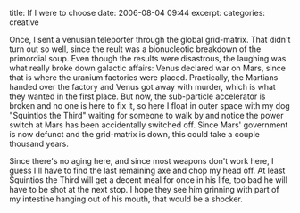 title: If I were to choose
date: 2006-08-04 09:44
excerpt: 
categories: creative

Once, I sent a venusian teleporter through the global grid-matrix. That didn't turn out so well, since the reult was a bionucleotic breakdown of the primordial soup. Even though the results were disastrous, the laughing was what really broke down galactic affairs: Venus declared war on Mars, since that is where the uranium factories were placed. Practically, the Martians handed over the factory and Venus got away with murder, which is what they wanted in the first place. But now, the sub-particle accelerator is broken and no one is here to fix it, so here I float in outer space with my dog "Squintios the Third" waiting for someone to walk by and notice the power switch at Mars has been accidentally switched off. Since Mars' government is now defunct and the grid-matrix is down, this could take a couple thousand years.

Since there's no aging here, and since most weapons don't work here, I guess I'll have to find the last remaining axe and chop my head off. At least Squintios the Third will get a decent meal for once in his life, too bad he will have to be shot at the next stop. I hope they see him grinning with part of my intestine hanging out of his mouth, that would be a shocker.